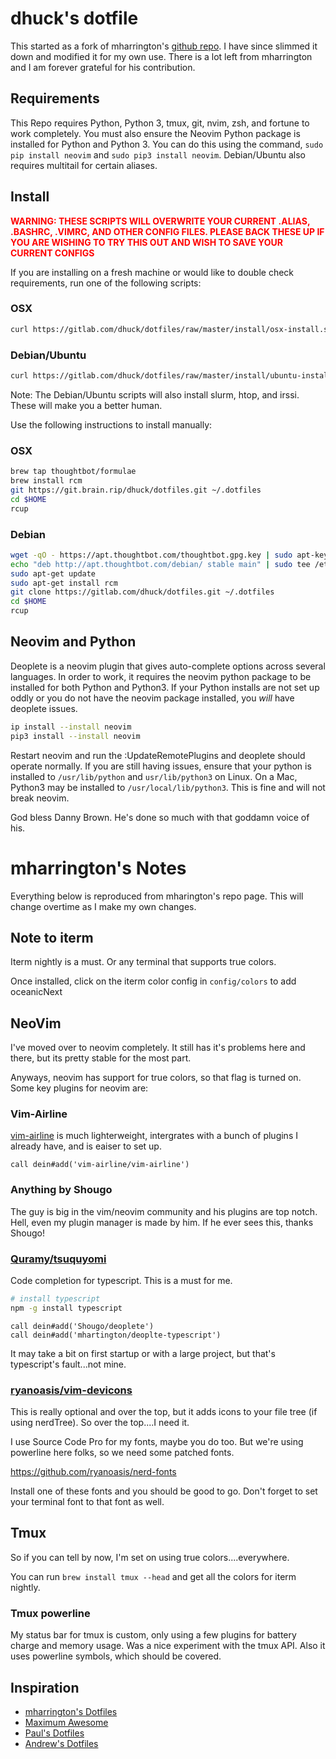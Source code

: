 # dhuck's dotfile

This started as a fork of mharrington's [github repo](https://github.com/mhartington/dotfiles). I have since slimmed it down and modified it for my own use. There is a lot left from mharrington and I am forever grateful for his contribution.

## Requirements

This Repo requires Python, Python 3, tmux, git, nvim, zsh, and fortune to work completely. You must also ensure the Neovim Python package is installed for Python and Python 3. You can do this using the command, `sudo pip install neovim` and `sudo pip3 install neovim`. Debian/Ubuntu also requires multitail for certain aliases.

## Install

<span style='color:red'>__WARNING: THESE SCRIPTS WILL OVERWRITE YOUR CURRENT .ALIAS, .BASHRC, .VIMRC, AND OTHER CONFIG  FILES. PLEASE BACK THESE UP IF YOU ARE WISHING TO TRY THIS OUT AND WISH TO SAVE YOUR CURRENT CONFIGS__</span>

If you are installing on a fresh machine or would like to double check requirements, run one of the following scripts:

### OSX

```sh
curl https://gitlab.com/dhuck/dotfiles/raw/master/install/osx-install.sh | sh
```

### Debian/Ubuntu

```sh
curl https://gitlab.com/dhuck/dotfiles/raw/master/install/ubuntu-install.sh | sh
```

Note: The Debian/Ubuntu scripts will also install slurm, htop, and irssi. These will make you a better human.

Use the following instructions to install manually:

### OSX

```sh
brew tap thoughtbot/formulae
brew install rcm
git https://git.brain.rip/dhuck/dotfiles.git ~/.dotfiles
cd $HOME
rcup
```

### Debian

```sh
wget -qO - https://apt.thoughtbot.com/thoughtbot.gpg.key | sudo apt-key add -
echo "deb http://apt.thoughtbot.com/debian/ stable main" | sudo tee /etc/apt/sources.list.d/thoughtbot.list
sudo apt-get update
sudo apt-get install rcm
git clone https://gitlab.com/dhuck/dotfiles.git ~/.dotfiles
cd $HOME
rcup
```

## Neovim and Python

Deoplete is a neovim plugin that gives auto-complete options across several languages. In order to work, it requires the neovim python package to be installed for both Python and Python3. If your Python installs are not set up oddly or you do not have the neovim package installed, you _will_ have deoplete issues.

```sh
ip install --install neovim
pip3 install --install neovim
```

Restart neovim and run the :UpdateRemotePlugins and deoplete should operate normally. If you are still having issues, ensure that your python is installed to `/usr/lib/python` and `usr/lib/python3` on Linux. On a Mac, Python3 may be installed to `/usr/local/lib/python3`. This is fine and will not break neovim.

God bless Danny Brown. He's done so much with that goddamn voice of his.

# mharrington's Notes

Everything below is reproduced from mharington's repo page. This will change overtime as I make my own changes.

## Note to iterm
Iterm nightly is a must.
Or any terminal that supports true colors.

Once installed, click on the iterm color config in `config/colors` to add oceanicNext

## NeoVim

I've moved over to neovim completely. It still has it's problems here and there, but its pretty stable for the most part.

Anyways, neovim has support for true colors, so that flag is turned on.
Some key plugins for neovim are:


### Vim-Airline
[vim-airline](https://github.com/vim-airline/vim-airline) is much lighterweight, intergrates with a bunch of plugins I
already have, and is eaiser to set up.

```
call dein#add('vim-airline/vim-airline')
```

### Anything by Shougo
The guy is big in the vim/neovim community and his plugins are top notch.
Hell, even my plugin manager is made by him. If he ever sees this, thanks Shougo!

### [Quramy/tsuquyomi](https://github.com/Quramy/tsuquyomi)
Code completion for typescript. This is a must for me.

```bash
# install typescript
npm -g install typescript
```


```viml
call dein#add('Shougo/deoplete')
call dein#add('mhartington/deoplte-typescript')
```

It may take a bit on first startup or with a large project, but that's typescript's fault...not mine.

### [ryanoasis/vim-devicons](https://github.com/ryanoasis/vim-devicons)

This is really optional and over the top, but it adds icons to your file tree (if using nerdTree). So over the top....I need it.

I use Source Code Pro for my fonts, maybe you do too. But we're using powerline here folks, so we need some patched fonts.

https://github.com/ryanoasis/nerd-fonts

Install one of these fonts and you should be good to go. Don't forget to set your terminal font to that font as well.

## Tmux

So if you can tell by now, I'm set on using true colors....everywhere.

You can run `brew install tmux --head` and get all the colors for iterm nightly.

### Tmux powerline
My status bar for tmux is custom, only using a few plugins for battery charge and memory usage. Was a nice experiment with the tmux API. Also it uses powerline symbols, which should be covered.

## Inspiration
- [mharrington's Dotfiles](https://github.com/mhartington/dotfiles)
- [Maximum Awesome](https://github.com/square/maximum-awesome)
- [Paul's Dotfiles](https://github.com/paulirish/dotfiles)
- [Andrew's Dotfiles](https://github.com/ajoslin/dot)
